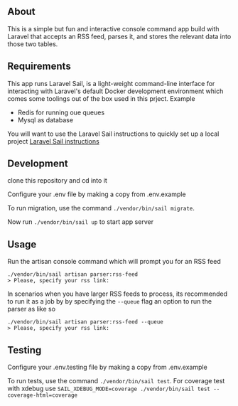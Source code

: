 ## About 

This is a simple but fun and interactive console command app build with Laravel that accepts an RSS feed, parses it, and stores the relevant data into those two tables.

## Requirements

This app runs Laravel Sail, is a light-weight command-line interface for interacting with Laravel's default Docker development environment which comes some toolings out of the box used in this prject. Example

- Redis for running oue queues
- Mysql as database

You will want to use the Laravel Sail instructions to quickly set up a local project [Laravel Sail instructions](https://laravel.com/docs/8.x/installation#getting-started-on-macos)

## Development
clone this repository and cd into it

Configure your .env file by making a copy from .env.example

To run migration, use the command `./vendor/bin/sail migrate`.

Now run `./vendor/bin/sail up` to start app server 

## Usage

Run the artisan console command which will prompt you for an RSS feed

`./vendor/bin/sail artisan parser:rss-feed` <br />
`> Please, specify your rss link:`

In scenarios when you have larger RSS feeds to process, its recommended to run it as a job by by specifying the `--queue` flag an option to run the parser as like so

`./vendor/bin/sail artisan parser:rss-feed --queue` <br />
`> Please, specify your rss link:`

## Testing
Configure your .env.testing file by making a copy from .env.example

To run tests, use the command `./vendor/bin/sail test`. 
For coverage test with xdebug use `SAIL_XDEBUG_MODE=coverage ./vendor/bin/sail test --coverage-html=coverage`
